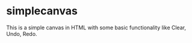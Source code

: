 # simplecanvas
This is a simple canvas in HTML with some basic functionality like Clear, Undo, Redo.
